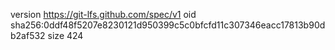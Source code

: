 version https://git-lfs.github.com/spec/v1
oid sha256:0ddf48f5207e8230121d950399c5c0bfcfd11c307346eacc17813b90db2af532
size 424
